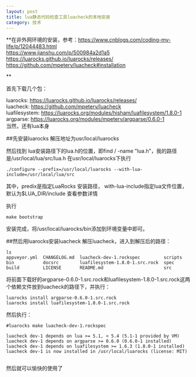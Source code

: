 ```yaml
---
layout: post
title: lua静态代码检查工具luacheck的本地安装
category: 技术
---
```


**在非外网环境的安装，参考：https://www.cnblogs.com/coding-my-life/p/12044483.html  
https://www.jianshu.com/p/500984a2d1a5  
https://luarocks.github.io/luarocks/releases/  
https://github.com/mpeterv/luacheck#installation  

**

首先下载几个包：  

luarocks: https://luarocks.github.io/luarocks/releases/  
luacheck: https://github.com/mpeterv/luacheck  
luafilesystem:  https://luarocks.org/modules/hisham/luafilesystem/1.8.0-1  
argparse:  https://luarocks.org/modules/mpeterv/argparse/0.6.0-1  
当然，还有lua本身


##先安装luarocks
解压地址为usr/local/luarocks  

然后找到 lua安装路径下的lua.h的位置，即find / -name "lua.h"，我的路径是/usr/local/lua/src/lua.h
在usr/local/luarocks下执行
```
./configure --prefix=/usr/local/luarocks --with-lua-include=/usr/local/lua/src  
```
其中，predix是指定LuaRocks 安装路径， with-lua-include指定lua文件位置，默认为$LUA_DIR/include
查看参数详情

执行 
```
make bootstrap
```

安装完成，将/usr/local/luarocks/bin添加到环境变量中即可。

##然后用luarocks安装luacheck
解压luacheck，进入到解压后的路径：
```
ls
appveyor.yml  CHANGELOG.md  luacheck-dev-1.rockspec         scripts
bin           docsrc        luafilesystem-1.8.0-1.src.rock  spec
build         LICENSE       README.md                       src

```
将前面下载好的argparse-0.6.0-1.src.rock和luafilesystem-1.8.0-1.src.rock这两个依赖文件放到luacheck的路径下，并执行：
```
luarocks install argparse-0.6.0-1.src.rock
luarocks install luafilesystem-1.8.0-1.src.rock
```

然后执行：
```
#luarocks make luacheck-dev-1.rockspec

luacheck dev-1 depends on lua >= 5.1, < 5.4 (5.1-1 provided by VM)
luacheck dev-1 depends on argparse >= 0.6.0 (0.6.0-1 installed)
luacheck dev-1 depends on luafilesystem >= 1.6.3 (1.8.0-1 installed)
luacheck dev-1 is now installed in /usr/local/luarocks (license: MIT)


```
然后就可以愉快的使用了



